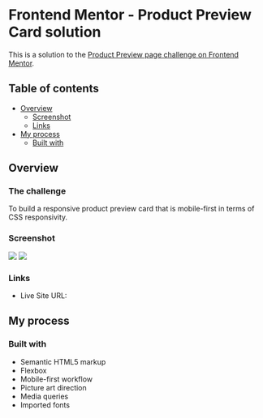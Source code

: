 # Frontend Mentor - Product Preview Card solution

This is a solution to the [Product Preview page challenge on Frontend Mentor](https://www.frontendmentor.io/learning-paths/building-responsive-layouts--z1qCXVqkD/steps/667c4aa4983369c53393be05/challenge/start).

## Table of contents

- [Overview](#overview)
  - [Screenshot](#screenshot)
  - [Links](#links)
- [My process](#my-process)
  - [Built with](#built-with)

## Overview

### The challenge

To build a responsive product preview card that is mobile-first in terms of CSS responsivity.

### Screenshot

![](https://i.imgur.com/guZAgvm.jpeg)
![](https://i.imgur.com/tXhXZtk.jpeg)

### Links

- Live Site URL: 

## My process

### Built with

- Semantic HTML5 markup
- Flexbox
- Mobile-first workflow
- Picture art direction
- Media queries
- Imported fonts

